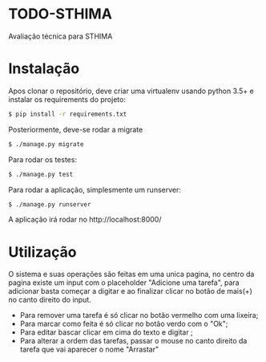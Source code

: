 # TODO-STHIMA
Avaliação técnica para STHIMA

# Instalação
Apos clonar o repositório, deve criar uma virtualenv usando python 3.5+ e instalar os requirements do projeto:

```bash
$ pip install -r requirements.txt
```

Posteriormente, deve-se rodar a migrate

```bash
$ ./manage.py migrate
```

Para rodar os testes:

```bash
$ ./manage.py test
```

Para rodar a aplicação, simplesmente um runserver:

```bash
$ ./manage.py runserver
```

A aplicação irá rodar no http://localhost:8000/

# Utilização

O sistema e suas operações são feitas em uma unica pagina, no centro da pagina existe
um input com o placeholder "Adicione uma tarefa", para adicionar basta começar a digitar
e ao finalizar clicar no botão de mais(+) no canto direito do input.
- Para remover uma tarefa é só clicar no botão vermelho com uma lixeira;
- Para marcar como feita é só clicar no botão verdo com o "Ok";
- Para editar bascar clicar em cima do texto e digitar ;
- Para alterar a ordem das tarefas, passar o mouse no canto direito da tarefa que vai aparecer o nome "Arrastar"